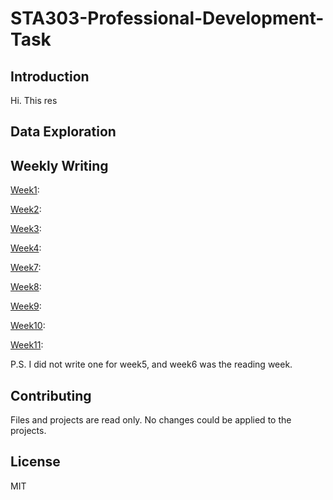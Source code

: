 # STA303-Professional-Development-Task

## Introduction

Hi. This res

## Data Exploration

## Weekly Writing

[Week1](Weekly-Writing/Week1.md): 

[Week2](Weekly-Writing/Week2.md): 

[Week3](Weekly-Writing/Week3.md): 

[Week4](Weekly-Writing/Week4.md): 

[Week7](Weekly-Writing/Week7.md): 

[Week8](Weekly-Writing/Week8.md): 

[Week9](Weekly-Writing/Week9.md): 

[Week10](Weekly-Writing/Week10.Rmd): 

[Week11](Weekly-Writing/Week11.md): 

P.S. I did not write one for week5, and week6 was the reading week.

## Contributing

Files and projects are read only. No changes could be applied to the projects.

## License

MIT


